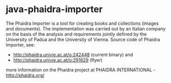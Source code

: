 java-phaidra-importer
=====================

The Phaidra Importer is a tool for creating books and collections (images and documents). The implementation was carried out by an Italian company on the basis of the
analysis and requirements jointly defined by the University of Padua and the University of Vienna.
Source code of Phaidra Importer, see:

* http://phaidra.univie.ac.at/o:242448 (current binary) and
* http://phaidra.univie.ac.at/o:291629 (flyer)

more information on the Phaidra project at PHAIDRA INTERNATIONAL - http://phaidra.org/

